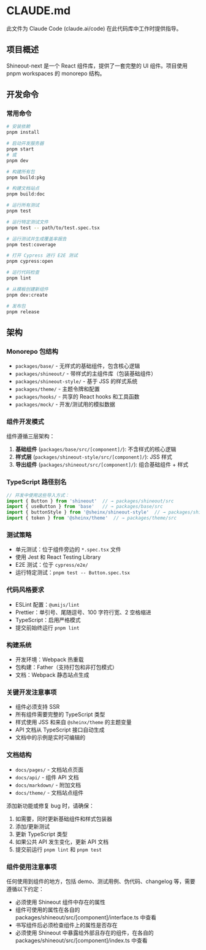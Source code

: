 # CLAUDE.md

此文件为 Claude Code (claude.ai/code) 在此代码库中工作时提供指导。

## 项目概述

Shineout-next 是一个 React 组件库，提供了一套完整的 UI 组件。项目使用 pnpm workspaces 的 monorepo 结构。

## 开发命令

### 常用命令
```bash
# 安装依赖
pnpm install

# 启动开发服务器
pnpm start
# 或
pnpm dev

# 构建所有包
pnpm build:pkg

# 构建文档站点
pnpm build:doc

# 运行所有测试
pnpm test

# 运行特定测试文件
pnpm test -- path/to/test.spec.tsx

# 运行测试并生成覆盖率报告
pnpm test:coverage

# 打开 Cypress 进行 E2E 测试
pnpm cypress:open

# 运行代码检查
pnpm lint

# 从模板创建新组件
pnpm dev:create

# 发布包
pnpm release
```

## 架构

### Monorepo 包结构
- `packages/base/` - 无样式的基础组件，包含核心逻辑
- `packages/shineout/` - 带样式的主组件库（包装基础组件）
- `packages/shineout-style/` - 基于 JSS 的样式系统
- `packages/theme/` - 主题令牌和配置
- `packages/hooks/` - 共享的 React hooks 和工具函数
- `packages/mock/` - 开发/测试用的模拟数据

### 组件开发模式
组件遵循三层架构：
1. **基础组件** (`packages/base/src/[component]/`): 不含样式的核心逻辑
2. **样式层** (`packages/shineout-style/src/[component]/`): JSS 样式
3. **导出组件** (`packages/shineout/src/[component]/`): 组合基础组件 + 样式

### TypeScript 路径别名
```typescript
// 开发中使用这些导入方式：
import { Button } from 'shineout'  // → packages/shineout/src
import { useButton } from 'base'   // → packages/base/src
import { buttonStyle } from '@sheinx/shineout-style'  // → packages/shineout-style/src
import { token } from '@sheinx/theme'  // → packages/theme/src
```

### 测试策略
- 单元测试：位于组件旁边的 `*.spec.tsx` 文件
- 使用 Jest 和 React Testing Library
- E2E 测试：位于 `cypress/e2e/`
- 运行特定测试：`pnpm test -- Button.spec.tsx`

### 代码风格要求
- ESLint 配置：`@umijs/lint`
- Prettier：单引号、尾随逗号、100 字符行宽、2 空格缩进
- TypeScript：启用严格模式
- 提交前始终运行 `pnpm lint`

### 构建系统
- 开发环境：Webpack 热重载
- 包构建：Father（支持打包和非打包模式）
- 文档：Webpack 静态站点生成

### 关键开发注意事项
- 组件必须支持 SSR
- 所有组件需要完整的 TypeScript 类型
- 样式使用 JSS 和来自 `@sheinx/theme` 的主题变量
- API 文档从 TypeScript 接口自动生成
- 文档中的示例是实时可编辑的

### 文档结构
- `docs/pages/` - 文档站点页面
- `docs/api/` - 组件 API 文档
- `docs/markdown/` - 附加文档
- `docs/theme/` - 文档站点组件

添加新功能或修复 bug 时，请确保：
1. 如需要，同时更新基础组件和样式包装器
2. 添加/更新测试
3. 更新 TypeScript 类型
4. 如果公共 API 发生变化，更新 API 文档
5. 提交前运行 `pnpm lint` 和 `pnpm test`

### 组件使用注意事项
任何使用到组件的地方，包括 demo、测试用例、伪代码、changelog 等，需要遵循以下约定：
- 必须使用 Shineout 组件中存在的属性
- 组件可使用的属性在各自的 packages/shineout/src/[component]/interface.ts 中查看
- 书写组件后必须检查组件上的属性是否存在
- 必须使用 Shineout 中暴露给外部且存在的组件，在各自的 packages/shineout/src/[component]/index.ts 中查看
